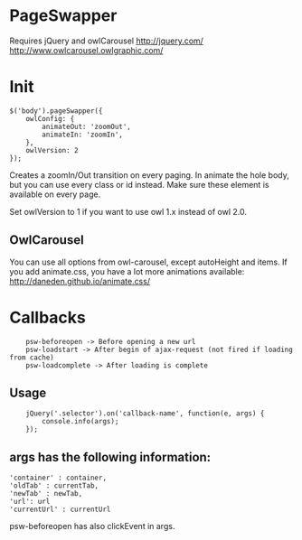# PageSwapper

Requires jQuery and owlCarousel
http://jquery.com/
http://www.owlcarousel.owlgraphic.com/

Init
===
```
$('body').pageSwapper({
    owlConfig: {
        animateOut: 'zoomOut',
        animateIn: 'zoomIn',
    },
    owlVersion: 2
});
```
Creates a zoomIn/Out transition on every paging.
In animate the hole body, but you can use every class or id instead.
Make sure these element is available on every page.

Set owlVersion to 1 if you want to use owl 1.x instead of owl 2.0.


OwlCarousel
---
You can use all options from owl-carousel, except autoHeight and items.
If you add animate.css, you have a lot more animations available:
http://daneden.github.io/animate.css/


Callbacks
===
```
	psw-beforeopen -> Before opening a new url
	psw-loadstart -> After begin of ajax-request (not fired if loading from cache)
	psw-loadcomplete -> After loading is complete
```

Usage
---
```
	jQuery('.selector').on('callback-name', function(e, args) {
		console.info(args);
	});
```

args has the following information:
---
	'container' : container,
	'oldTab' : currentTab,
	'newTab' : newTab,
	'url': url
	'currentUrl' : currentUrl
	
psw-beforeopen has also clickEvent in args.


